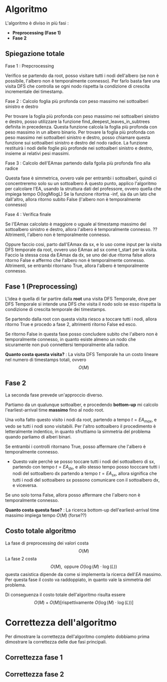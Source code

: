 # Algoritmo

L'algoritmo è diviso in più fasi : 
- **Preprocessing (Fase 1)**
- **Fase 2**

## Spiegazione totale

Fase 1 : Prepcrocessing

Verifico se partendo da root, posso visitare tutti i nodi dell'albero (se non è possibile, l'albero non è temporalmente connesso).
Per farlo basta fare una visita DFS che controlla se ogni nodo rispetta la condizione di crescita incrementale dei timestamp.
  
Fase 2 : Calcolo foglia più profonda con peso massimo nei sottoalberi sinistro e destro

Per trovare la foglia più profonda con peso massimo nei sottoalberi sinistro e destro,
posso utilizzare la funzione find_deepest_leaves_in_subtrees definita in precedenza.
Questa funzione calcola la foglia più profonda con peso massimo in un albero binario.
Per trovare la foglia più profonda con peso massimo nei sottoalberi sinistro e destro,
posso chiamare questa funzione sui sottoalberi sinistro e destro del nodo radice.
La funzione restituirà i nodi delle foglie più profonde nei sottoalberi sinistro e destro,
insieme ai relativi pesi massimi.
  
Fase 3 : Calcolo dell'EAmax partendo dalla fgolia più profonda fino alla radice

Questa fase è simmetrica, ovvero vale per entrambi i sottoalberi, quindi ci concentreremo solo su un sottoalbero
A questo punto, applico l'algoritmo per calcolare l'EA, usando la struttura dati del professore, ovvero quella che impiega tempo O(logMlogL)
Se la funzione ritortna -inf, sia da un lato che dall'altro, allora ritorno subito False (l'albero non è temporalmente connesso)

Fase 4 : Verifica finale

Se l'EAmax calcolato è maggiore o uguale al timestamp massimo del sottoalbero sinistro e destro, allora l'albero è temporalmente connesso. ??
Altrimenti, l'albero non è temporalmente connesso.

Oppure faccio cosi, parto dall'EAmax da sx, e lo uso come input per la visita DFS temporale da root, ovvero uso EAmax ad sx come t_start per la visita.
Faccio la stessa cosa da EAmax da dx, se uno dei due ritorna false allora ritorno False e affermo che l'albero non è temporalmente connesso.
Altrimenti, se entrambi ritornano True, allora l'albero è temporalmente connesso.
## Fase 1 (Preprocessing)

L'idea è quella di far partire dalla **root** una visita DFS Temporale, dove per DFS Temporale si intende una DFS che visita il nodo solo se esso rispetta la condizione di crescita temporale dei timestamps.

Se partendo dalla root con questa visita riesco a toccare tutti i nodi, allora ritorno True e procedo a fase 2, altrimenti ritorno False ed esco. 

Se ritorno False in questa fase posso concludere subito che l'albero non è temporalmente connesso, in quanto esiste almeno un nodo che sicuramente non può connettersi temporalmente alla radice.

**Quanto costa questa visita?** : La visita DFS Temporale ha un costo lineare nel numero di timestamps totali, ovvero $$O(M)$$
## Fase 2

La seconda fase prevede un'approccio diverso.

Partiamo da un qualunque sottoalber, e procedendo **bottom-up** mi calcolo l'earliest-arrival time **massimo** fino al nodo root.

Una volta fatto questo visito i nodi da root, partendo a tempo $t=EA_{max}$, e vedo se tutti i nodi sono visitabili.
Per l'altro sottoalbero il procedimento è letteralmente indentico, in quanto sfruttiamo la simmetria del problema quando parliamo di alberi binari.

Se entrambi i controlli ritornano True, posso affermare che l'albero è temporalmente connesso.
- Questo vale perchè se posso toccare tutti i nodi del sottoalbero di sx, partendo con tempo $t=EA_{dx}$, e allo stesso tempo posso tocccare tutti i nodi del sottoalbero dx partendo a tempo $t=EA_{sx}$, allora significa che tutti i nodi del sottoalbero sx possono comunicare con il sottoalbero dx, e viceversa.

Se uno solo torna False, allora posso affermare che l'albero non è temporalmente connesso.

**Quanto costa questa fase?** : La ricerca bottom-up dell'earliest-arrival time massimo impiega tempo $O(M)$ (forse??)

## Costo totale algoritmo

La fase di preprocessing dei valori costa $$O(M)$$
La fase 2 costa $$O(M),\text{ oppure }O(\log(M)\cdot\log(L))$$
questa casistica dipende da come si implementa la ricerca dell'$EA$ massimo.
Per questa fase il costo va raddoppiato, in quanto vale la simmetria del problema.

Di conseguenza il costo totale dell'algoritmo risulta essere $$O(M)+O(M)[\text{rispettivamente } O(\log(M)\cdot\log(L))]$$
# Correttezza dell'algoritmo

Per dimostrare la correttezza dell'algoritmo completo dobbiamo prima dimostrare la correttezza delle due fasi principali.

## Correttezza fase 1



## Correttezza fase 2

